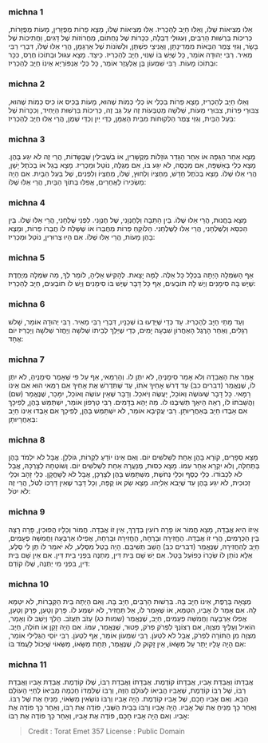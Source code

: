 
### michna 1
אֵלּוּ מְצִיאוֹת שֶׁלּוֹ, וְאֵלּוּ חַיָּב לְהַכְרִיז. אֵלּוּ מְצִיאוֹת שֶׁלּוֹ, מָצָא פֵרוֹת מְפֻזָּרִין, מָעוֹת מְפֻזָּרוֹת, כְּרִיכוֹת בִּרְשׁוּת הָרַבִּים, וְעִגּוּלֵי דְבֵלָה, כִּכָּרוֹת שֶׁל נַחְתּוֹם, מַחֲרוֹזוֹת שֶׁל דָּגִים, וַחֲתִיכוֹת שֶׁל בָּשָׂר, וְגִזֵּי צֶמֶר הַבָּאוֹת מִמְּדִינָתָן, וַאֲנִיצֵי פִשְׁתָּן, וּלְשׁוֹנוֹת שֶׁל אַרְגָּמָן, הֲרֵי אֵלּוּ שֶׁלּוֹ, דִּבְרֵי רַבִּי מֵאִיר. רַבִּי יְהוּדָה אוֹמֵר, כָּל שֶׁיֶּשׁ בּוֹ שִׁנּוּי, חַיָּב לְהַכְרִיז. כֵּיצַד. מָצָא עִגּוּל וּבְתוֹכוֹ חֶרֶס, כִּכָּר וּבְתוֹכוֹ מָעוֹת. רַבִּי שִׁמְעוֹן בֶּן אֶלְעָזָר אוֹמֵר, כָּל כְּלֵי אֶנְפּוֹרְיָא אֵינוֹ חַיָּב לְהַכְרִיז:  

### michna 2
וְאֵלוּ חַיָּב לְהַכְרִיז, מָצָא פֵרוֹת בִּכְלִי אוֹ כְלִי כְּמוֹת שֶׁהוּא, מָעוֹת בְּכִיס אוֹ כִיס כְּמוֹת שֶׁהוּא, צִבּוּרֵי פֵרוֹת, צִבּוּרֵי מָעוֹת, שְׁלשָׁה מַטְבְּעוֹת זֶה עַל גַּב זֶה, כְּרִיכוֹת בִּרְשׁוּת הַיָּחִיד, וְכִכָּרוֹת שֶׁל בַּעַל הַבַּיִת, וְגִזֵּי צֶמֶר הַלְּקוּחוֹת מִבֵּית הָאֻמָּן, כַּדֵּי יַיִן וְכַדֵּי שֶׁמֶן, הֲרֵי אֵלּוּ חַיָּב לְהַכְרִיז:  

### michna 3
מָצָא אַחַר הַגַּפָּה אוֹ אַחַר הַגָּדֵר גּוֹזָלוֹת מְקֻשָּׁרִין, אוֹ בִשְׁבִילִין שֶׁבַּשָּׂדוֹת, הֲרֵי זֶה לֹא יִגַּע בָּהֶן. מָצָא כְלִי בָּאַשְׁפָּה, אִם מְכֻסֶּה, לֹא יִגַּע בּוֹ, אִם מְגֻלֶּה, נוֹטֵל וּמַכְרִיז. מָצָא בְגַל אוֹ בְכֹתֶל יָשָׁן, הֲרֵי אֵלּוּ שֶׁלּוֹ. מָצָא בְכֹתֶל חָדָשׁ, מֵחֶצְיוֹ וְלַחוּץ, שֶׁלּוֹ, מֵחֶצְיוֹ וְלִפְנִים, שֶׁל בַּעַל הַבָּיִת. אִם הָיָה מַשְׂכִּירוֹ לַאֲחֵרִים, אֲפִלּוּ בְתוֹךְ הַבַּיִת, הֲרֵי אֵלּוּ שֶׁלּוֹ:  

### michna 4
מָצָא בַחֲנוּת, הֲרֵי אֵלּוּ שֶׁלּוֹ. בֵּין הַתֵּבָה וְלַחֶנְוָנִי, שֶׁל חֶנְוָנִי. לִפְנֵי שֻׁלְחָנִי, הֲרֵי אֵלּוּ שֶׁלּוֹ. בֵּין הַכִּסֵּא וְלַשֻּׁלְחָנִי, הֲרֵי אֵלּוּ לַשֻּׁלְחָנִי. הַלּוֹקֵחַ פֵּרוֹת מֵחֲבֵרוֹ אוֹ שֶׁשָּׁלַח לוֹ חֲבֵרוֹ פֵּרוֹת, וּמָצָא בָהֶן מָעוֹת, הֲרֵי אֵלּוּ שֶׁלּוֹ. אִם הָיוּ צְרוּרִין, נוֹטֵל וּמַכְרִיז:  

### michna 5
אַף הַשִּׂמְלָה הָיְתָה בִכְלָל כָּל אֵלֶּה. לָמָּה יָצָאת. לְהָקִּישׁ אֵלֶיהָ, לוֹמַר לְךָ, מַה שִּׂמְלָה מְיֻחֶדֶת שֶׁיֶּשׁ בָּהּ סִימָנִים וְיֶשׁ לָהּ תּוֹבְעִים, אַף כָּל דָּבָר שֶׁיֶּשׁ בּוֹ סִימָנִים וְיֶשׁ לוֹ תוֹבְעִים, חַיָּב לְהַכְרִיז:  

### michna 6
וְעַד מָתַי חַיָּב לְהַכְרִיז. עַד כְּדֵי שֶׁיֵּדְעוּ בוֹ שְׁכֵנָיו, דִּבְרֵי רַבִּי מֵאִיר. רַבִּי יְהוּדָה אוֹמֵר, שָׁלשׁ רְגָלִים, וְאַחַר הָרֶגֶל הָאַחֲרוֹן שִׁבְעָה יָמִים, כְּדֵי שֶׁיֵּלֵךְ לְבֵיתוֹ שְׁלשָׁה וְיַחֲזֹר שְׁלשָׁה וְיַכְרִיז יוֹם אֶחָד:  

### michna 7
אָמַר אֶת הָאֲבֵדָה וְלֹא אָמַר סִימָנֶיהָ, לֹא יִתֶּן לוֹ. וְהָרַמַּאי, אַף עַל פִּי שֶׁאָמַר סִימָנֶיהָ, לֹא יִתֶּן לוֹ, שֶׁנֶּאֱמַר (דברים כב) עַד דְּרשׁ אָחִיךָ אֹתוֹ, עַד שֶׁתִּדְרשׁ אֶת אָחִיךָ אִם רַמַּאי הוּא אִם אֵינוֹ רַמָּאי. כָּל דָּבָר שֶׁעוֹשֶׂה וְאוֹכֵל, יַעֲשֶׂה וְיֹאכַל. וְדָבָר שֶׁאֵין עוֹשֶׂה וְאוֹכֵל, יִמָּכֵר, שֶׁנֶּאֱמַר (שם) וַהֲשֵׁבֹתוֹ לוֹ, רְאֵה הֵיאַךְ תְּשִׁיבֶנּוּ לוֹ. מַה יְּהֵא בַדָּמִים. רַבִּי טַרְפוֹן אוֹמֵר, יִשְׁתַּמֵּשׁ בָּהֶן, לְפִיכָךְ אִם אָבְדוּ חַיָּב בְּאַחֲרָיוּתָן. רַבִּי עֲקִיבָא אוֹמֵר, לֹא יִשְׁתַּמֵּשׁ בָּהֶן, לְפִיכָךְ אִם אָבְדוּ אֵינוֹ חַיָּב בְּאַחֲרָיוּתָן:  

### michna 8
מָצָא סְפָרִים, קוֹרֵא בָהֶן אַחַת לִשְׁלֹשִׁים יוֹם. וְאִם אֵינוֹ יוֹדֵעַ לִקְרוֹת, גּוֹלְלָן. אֲבָל לֹא יִלְמֹד בָּהֶן בַּתְּחִלָּה, וְלֹא יִקְרָא אַחֵר עִמּוֹ. מָצָא כְסוּת, מְנַעֲרָהּ אַחַת לִשְׁלֹשִׁים יוֹם. וְשׁוֹטְחָהּ לְצָרְכָּהּ, אֲבָל לֹא לִכְבוֹדוֹ. כְּלֵי כֶסֶף וּכְלֵי נְחֹשֶׁת, מִשְׁתַּמֵּשׁ בָּהֶן לְצָרְכָּן, אֲבָל לֹא לְשָׁחֳקָן. כְּלֵי זָהָב וּכְלֵי זְכוּכִית, לֹא יִגַּע בָּהֶן עַד שֶׁיָּבֹא אֵלִיָּהוּ. מָצָא שַׂק אוֹ קֻפָּה, וְכָל דָּבָר שֶׁאֵין דַּרְכּוֹ לִטֹּל, הֲרֵי זֶה לֹא יִטֹּל:  

### michna 9
אֵיזוֹ הִיא אֲבֵדָה, מָצָא חֲמוֹר אוֹ פָרָה רוֹעִין בַּדֶּרֶךְ, אֵין זוֹ אֲבֵדָה. חֲמוֹר וְכֵלָיו הֲפוּכִין, פָּרָה רָצָה בֵּין הַכְּרָמִים, הֲרֵי זוֹ אֲבֵדָה. הֶחֱזִירָהּ וּבָרְחָה, הֶחֱזִירָהּ וּבָרְחָה, אֲפִילוּ אַרְבָּעָה וַחֲמִשָּׁה פְעָמִים, חַיָּב לְהַחֲזִירָהּ, שֶׁנֶּאֱמַר (דברים כב) הָשֵׁב תְּשִׁיבֵם. הָיָה בָטֵל מִסֶּלַע, לֹא יֹאמַר לוֹ תֶּן לִי סֶלַע, אֶלָּא נוֹתֵן לוֹ שְׂכָרוֹ כְּפוֹעֵל בָּטֵל. אִם יֵשׁ שָׁם בֵּית דִּין, מַתְנֶה בִּפְנֵי בֵית דִּין. אִם אֵין שָׁם בֵּית דִּין, בִּפְנֵי מִי יַתְנֶה, שֶׁלּוֹ קוֹדֵם:  

### michna 10
מְצָאָהּ בָּרֶפֶת, אֵינוֹ חַיָּב בָּהּ. בִּרְשׁוּת הָרַבִּים, חַיָּב בָּהּ. וְאִם הָיְתָה בֵית הַקְּבָרוֹת, לֹא יִטַּמָּא לָהּ. אִם אָמַר לוֹ אָבִיו, הִטַּמֵּא, אוֹ שֶׁאָמַר לוֹ, אַל תַּחֲזִיר, לֹא יִשְׁמַע לוֹ. פָּרַק וְטָעַן, פָּרַק וְטָעַן, אֲפִלּוּ אַרְבָּעָה וַחֲמִשָּׁה פְעָמִים, חַיָּב, שֶׁנֶּאֱמַר (שמות כג) עָזֹב תַּעֲזֹב. הָלַךְ וְיָשַׁב לוֹ וְאָמַר, הוֹאִיל וְעָלֶיךָ מִצְוָה, אִם רְצוֹנְךָ לִפְרֹק פְּרֹק, פָּטוּר, שֶׁנֶּאֱמַר, עִמּוֹ. אִם הָיָה זָקֵן אוֹ חוֹלֶה, חַיָּב. מִצְוָה מִן הַתּוֹרָה לִפְרֹק, אֲבָל לֹא לִטְעֹן. רַבִּי שִׁמְעוֹן אוֹמֵר, אַף לִטְעֹן. רַבִּי יוֹסֵי הַגְּלִילִי אוֹמֵר, אִם הָיָה עָלָיו יָתֵר עַל מַשָּׂאוֹ, אֵין זָקוּק לוֹ, שֶׁנֶּאֱמַר, תַּחַת מַשָּׂאוֹ, מַשְּׂאוֹי שֶׁיָּכוֹל לַעֲמֹד בּוֹ:  

### michna 11
אֲבֵדָתוֹ וַאֲבֵדַת אָבִיו, אֲבֵדָתוֹ קוֹדֶמֶת. אֲבֵדָתוֹ וַאֲבֵדַת רַבּוֹ, שֶׁלּוֹ קוֹדֶמֶת. אֲבֵדַת אָבִיו וַאֲבֵדַת רַבּוֹ, שֶׁל רַבּוֹ קוֹדֶמֶת, שֶׁאָבִיו הֱבִיאוֹ לָעוֹלָם הַזֶּה, וְרַבּוֹ שֶׁלִּמְּדוֹ חָכְמָה מְבִיאוֹ לְחַיֵּי הָעוֹלָם הַבָּא. וְאִם אָבִיו חָכָם, שֶׁל אָבִיו קוֹדֶמֶת. הָיָה אָבִיו וְרַבּוֹ נוֹשְׂאִין מַשְּׂאוֹי, מֵנִיחַ אֶת שֶׁל רַבּוֹ. וְאַחַר כָּךְ מֵנִיחַ אֶת שֶׁל אָבִיו. הָיָה אָבִיו וְרַבּוֹ בְּבֵית הַשֶּׁבִי, פּוֹדֶה אֶת רַבּוֹ, וְאַחַר כָּךְ פּוֹדֶה אֶת אָבִיו. וְאִם הָיָה אָבִיו חָכָם, פּוֹדֶה אֶת אָבִיו, וְאַחַר כָּךְ פּוֹדֶה אֶת רַבּוֹ:  

>Credit : Torat Emet 357
>License : Public Domain 